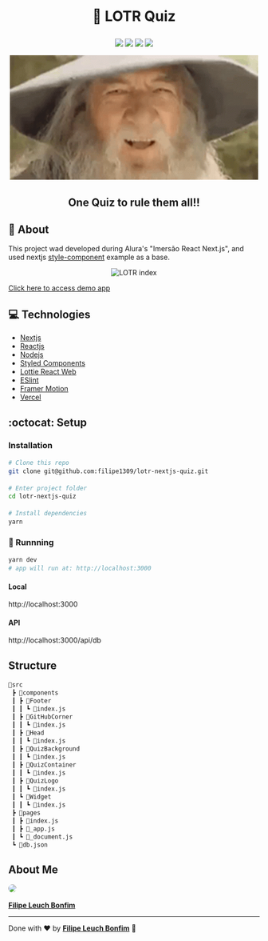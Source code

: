 # <p align="center">🧙 LOTR Quiz</p>

<p align="center">
<img src="https://img.shields.io/badge/nextjs-v10-black" />
<img src="https://img.shields.io/badge/reactjs-16.8.0-blue" />
<img src="https://img.shields.io/badge/Styles--component-5.0.0-orange"/>
<img src="https://img.shields.io/badge/vercel-passing-green" />
</p>

<div align="center">

![Gandalf Laughing](public/gandalf-laughing.gif)

<h2>One Quiz to rule them all!!</h2>
</div>

## 💬 About

This project wad developed during Alura's "Imersão React Next.js", and used nextjs [style-component](https://github.com/vercel/next.js/tree/canary/examples/with-styled-components) example as a base.

<div align="center">

![LOTR index](public/lotr-index.gif)

</div>

[Click here to access demo app](https://lotr-quiz.filipe1309.vercel.app/)

## :computer: Technologies

- [Nextjs](https://nextjs.org)
- [Reactjs](https://pt-br.reactjs.org)
- [Nodejs](https://nodejs.org/en/)
- [Styled Components](https://styled-components.com/)
- [Lottie React Web](https://www.npmjs.com/package/lottie-react-web)
- [ESlint](https://eslint.org)
- [Framer Motion](https://www.framer.com/motion/)
- [Vercel](https://vercel.com/)

## :octocat: Setup

### Installation

```sh
# Clone this repo
git clone git@github.com:filipe1309/lotr-nextjs-quiz.git

# Enter project folder
cd lotr-nextjs-quiz

# Install dependencies
yarn
```

### 🏃 Runnning

```sh
yarn dev
# app will run at: http://localhost:3000
```

#### Local

http://localhost:3000

#### API

http://localhost:3000/api/db

## Structure

```
🧙src
 ┣ 📂components
 ┃ ┣ 📂Footer
 ┃ ┃ ┗ 📜index.js
 ┃ ┣ 📂GitHubCorner
 ┃ ┃ ┗ 📜index.js
 ┃ ┣ 📂Head
 ┃ ┃ ┗ 📜index.js
 ┃ ┣ 📂QuizBackground
 ┃ ┃ ┗ 📜index.js
 ┃ ┣ 📂QuizContainer
 ┃ ┃ ┗ 📜index.js
 ┃ ┣ 📂QuizLogo
 ┃ ┃ ┗ 📜index.js
 ┃ ┗ 📂Widget
 ┃ ┃ ┗ 📜index.js
 ┣ 📂pages
 ┃ ┣ 📜index.js
 ┃ ┣ 📜_app.js
 ┃ ┗ 📜_document.js
 ┗ 📜db.json
```

## About Me

<a style="font-weight: bold" href="https://www.linkedin.com/in/filipe1309/">
 <img style="border-radius:50%" width="100px; "src="https://avatars.githubusercontent.com/u/2081014?s=60&v=4"/>
 <p>Filipe Leuch Bonfim</p>
</a>

---

Done with ♥ by <a style="font-weight: bold" href="https://www.linkedin.com/in/filipe1309/">Filipe Leuch Bonfim</a> 🖖
